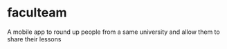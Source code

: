 # faculteam
A mobile app to round up people from a same university and allow them to share their lessons
